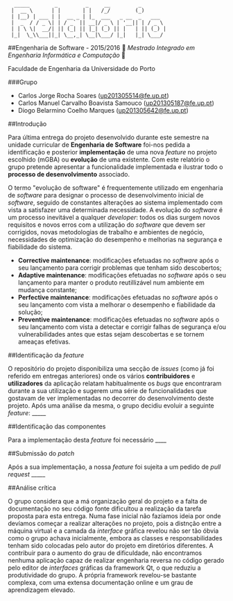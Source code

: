 ```
  _____        _         _     __         _        
 |  __ \      | |       | |   /_/        (_)       
 | |__) | ___ | |  __ _ | |_  ___   _ __  _   ___  
 |  _  / / _ \| | / _` || __|/ _ \ | '__|| | / _ \ 
 | | \ \|  __/| || (_| || |_| (_) || |   | || (_) |
 |_|  \_\\___||_| \__,_| \__|\___/ |_|   |_| \___/ 
 ```
##Engenharia de Software - 2015/2016
:floppy_disk:  *Mestrado Integrado em Engenharia Informática e Computação*   :floppy_disk:

Faculdade de Engenharia da Universidade do Porto

###Grupo
* Carlos Jorge Rocha Soares (up201305514@fe.up.pt)
* Carlos Manuel Carvalho Boavista Samouco (up201305187@fe.up.pt)
* Diogo Belarmino Coelho Marques (up201305642@fe.up.pt)

##Introdução

Para última entrega do projeto desenvolvido durante este semestre na unidade curricular de **Engenharia de Software** foi-nos pedida a identificação e posterior **implementação** de uma nova *feature* no projeto escolhido (mGBA) ou **evolução** de uma existente. Com este relatório o grupo pretende apresentar a funcionalidade implementada e ilustrar todo o **processo de desenvolvimento** associado.

O termo "evolução de software" é frequentemente utilizado em engenharia de *software* para designar o processo de desenvolvimento inicial de *software*, seguido de constantes alterações ao sistema implementado com vista a satisfazer uma determinada necessidade. A evolução do *software* é um processo inevitável a qualquer *developer*: todos os dias surgem novos requisitos e novos erros com a utilização do *software* que devem ser corrigidos, novas metodologias de trabalho e ambientes de negócio, necessidades de optimização do desempenho e melhorias na segurança e fiabilidade do sistema. 

- **Corrective maintenance**: modificações efetuadas no *software* após o seu lançamento para corrigir problemas que tenham sido descobertos;
- **Adaptive maintenance**: modificações efetuadas no *software* após o seu lançamento para manter o produto reutillizável num ambiente em mudança constante;
- **Perfective maintenance**: modificações efetuadas no *software* após o seu lançamento com vista a melhorar o desempenho e fiabilidade da solução;
- **Preventive maintenance**: modificações efetuadas no *software* após o seu lançamento com vista a detectar e corrigir falhas de segurança e/ou vulnerabilidades antes que estas sejam descobertas e se tornem ameaças efetivas.

##Identificação da *feature*

O repositório do projeto disponibiliza uma secção de *issues* (como já foi referido em entregas anteriores) onde os vários **contribuidores** e **utilizadores** da aplicação relatam habitualmente os *bugs* que encontraram durante a sua utilização e sugerem uma série de funcionalidades que gostavam de ver implementadas no decorrer do desenvolvimento deste projeto. Após uma análise da mesma, o grupo decidiu evoluir a seguinte *feature*: _____

##Identificação das componentes

Para a implementação desta *feature* foi necessário ____

##Submissão do *patch*

Após a sua implementação, a nossa *feature* foi sujeita a um pedido de *pull request*  _____

##Análise crítica

O grupo considera que a má organização geral do projeto e a falta de documentação no seu código fonte dificultou a realização da tarefa proposta para esta entrega. Numa fase inicial não fazíamos ideia por onde devíamos começar a realizar alterações no projeto, pois a distnção entre a máquina virtual e a camada da *interface* gráfica revelou não ser tão óbvia como o grupo achava inicialmente, embora as classes e responsabilidades tenham sido colocadas pelo autor do projeto em diretórios diferentes. A contribuir para o aumento do grau de dificuldade, não encontramos nenhuma aplicação capaz de realizar engenharia reversa no código gerado pelo editor de *interfaces* gráficas da framework Qt, o que reduziu a produtividade do grupo. A própria framework revelou-se bastante complexa, com uma extensa documentação online e um grau de aprendizagem elevado.
